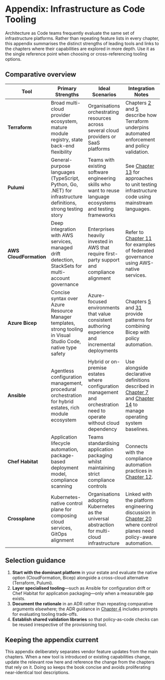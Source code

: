 # Appendix: Infrastructure as Code Tooling

Architecture as Code teams frequently evaluate the same set of infrastructure platforms. Rather than repeating feature lists in every chapter, this appendix summarises the distinct strengths of leading tools and links to the chapters where their capabilities are explored in more depth. Use it as the single reference point when choosing or cross-referencing tooling options.

## Comparative overview

| Tool | Primary Strengths | Ideal Scenarios | Integration Notes |
|------|-------------------|-----------------|-------------------|
| **Terraform** | Broad multi-cloud provider ecosystem, mature module registry, state back-end flexibility | Organisations orchestrating resources across several cloud providers or SaaS platforms | Chapters [2](02_fundamental_principles.md) and [5](05_automation_devops_cicd.md) describe how Terraform underpins automated enforcement and policy validation. |
| **Pulumi** | General-purpose languages (TypeScript, Python, Go, .NET) for infrastructure definitions, strong testing story | Teams with existing software engineering skills who want to reuse language ecosystems and testing frameworks | See [Chapter 13](13_testing_strategies.md) for approaches to unit testing infrastructure code using mainstream languages. |
| **AWS CloudFormation** | Deep integration with AWS services, managed drift detection, StackSets for multi-account governance | Enterprises heavily invested in AWS that require first-party support and compliance alignment | Refer to [Chapter 11](11_governance_as_code.md) for examples of federated governance using AWS-native services. |
| **Azure Bicep** | Concise syntax over Azure Resource Manager templates, strong tooling in Visual Studio Code, native type safety | Azure-focused environments that value consistent authoring experience and incremental deployments | Chapters [5](05_automation_devops_cicd.md) and [31](31_technical_architecture.md) provide patterns for combining Bicep with policy automation. |
| **Ansible** | Agentless configuration management, procedural orchestration for hybrid estates, rich module ecosystem | Hybrid or on-premise estates where configuration management and orchestration need to operate without cloud dependency | Use alongside declarative definitions described in [Chapter 7](07_containerization.md) and [Chapter 14](14_practical_implementation.md) to manage operating system baselines. |
| **Chef Habitat** | Application lifecycle automation, package-based deployment model, compliance scanning | Teams standardising application packaging whilst maintaining strict compliance controls | Connects with the compliance automation practices in [Chapter 12](12_compliance.md). |
| **Crossplane** | Kubernetes-native control plane for composing cloud services, GitOps alignment | Organisations adopting Kubernetes as the universal abstraction for multi-cloud infrastructure | Linked with the platform engineering discussion in [Chapter 20](20_ai_agent_team.md) where control planes need policy-aware automation. |

## Selection guidance

1. **Start with the dominant platform** in your estate and evaluate the native option (CloudFormation, Bicep) alongside a cross-cloud alternative (Terraform, Pulumi).
2. **Layer specialised tooling**—such as Ansible for configuration drift or Chef Habitat for application packaging—only when a measurable gap exists.
3. **Document the rationale** in an ADR rather than repeating comparative arguments elsewhere; the ADR guidance in [Chapter 4](04_adr.md) includes prompts for evaluating tooling trade-offs.
4. **Establish shared validation libraries** so that policy-as-code checks can be reused irrespective of the provisioning tool.

## Keeping the appendix current

This appendix deliberately separates vendor feature updates from the main chapters. When a new tool is introduced or existing capabilities change, update the relevant row here and reference the change from the chapters that rely on it. Doing so keeps the book concise and avoids proliferating near-identical tool descriptions.
